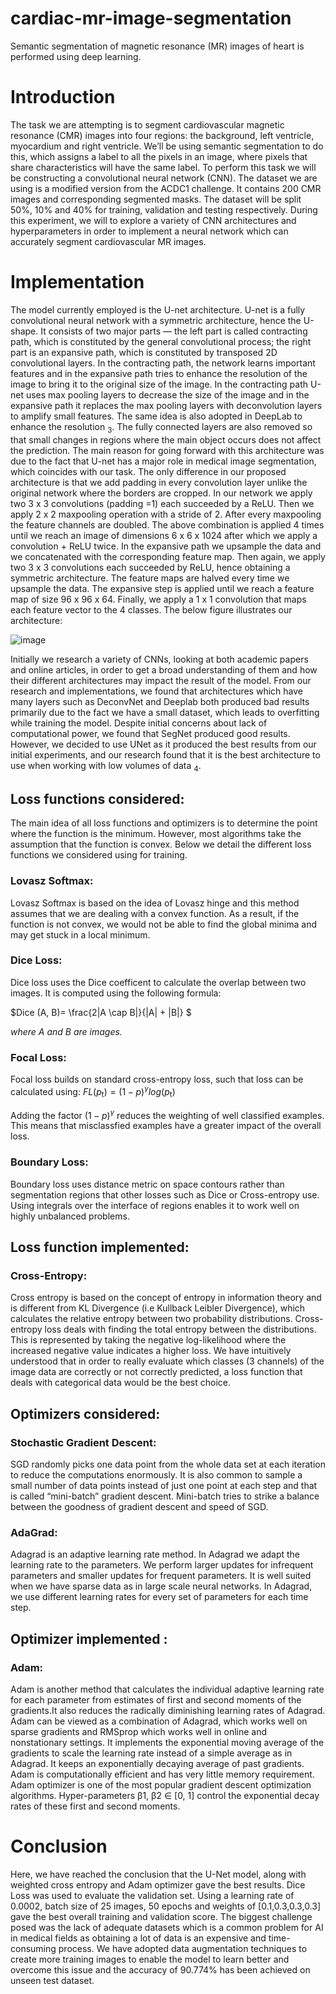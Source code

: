 # cardiac-mr-image-segmentation
Semantic segmentation of magnetic resonance (MR) images of heart is performed using deep learning.


# Introduction
The task we are attempting is to segment cardiovascular magnetic resonance (CMR) images into four regions: the background, left ventricle, myocardium and right ventricle. We’ll be using semantic segmentation to do this, which assigns a label to all the pixels in an image, where pixels that share characteristics will have the same label. To perform this task we will be constructing a convolutional neural network (CNN). The dataset we are using is a modified version from the ACDC1 challenge. It contains 200 CMR images and corresponding segmented masks. The dataset will be split 50%, 10% and 40% for training, validation and testing respectively. During this experiment, we will to explore a variety of CNN architectures and hyperparameters in order to implement a neural network which can accurately segment cardiovascular MR images.

# Implementation
The model currently employed is the U-net architecture. U-net is a fully convolutional neural network with a symmetric architecture, hence the U-shape. It consists of two major parts — the left part is called contracting path, which is constituted by the general convolutional process; the right part is an expansive path, which is constituted by transposed 2D convolutional layers. In the contracting path, the network learns important features and in the expansive path tries to enhance the resolution of the image to bring it to the original size of the image. In the contracting path U-net uses max pooling layers to decrease the size of the image and in the expansive path it replaces the max pooling layers with deconvolution layers to amplify small features. The same idea is also adopted in DeepLab to enhance the resolution <sub>3</sub>. The fully connected layers are also removed so that small changes in regions where the main object occurs does not affect the prediction.
The main reason for going forward with this architecture was due to the fact that U-net has a major role in medical image segmentation, which coincides with our task. The only difference in our proposed architecture is that we add padding in every convolution layer unlike the original network where the borders are cropped.
In our network we apply two 3 x 3 convolutions (padding =1) each succeeded by a ReLU. Then we apply 2 x 2 maxpooling operation with a stride of 2. After every maxpooling the feature channels are doubled. The above combination is applied 4 times until we reach an image of dimensions 6 x 6 x 1024 after which we apply a convolution + ReLU twice. In the expansive path we upsample the data and we concatenated with the corresponding feature map. Then again, we apply two 3 x 3 convolutions each succeeded by ReLU, hence obtaining a symmetric architecture. The feature maps are halved every time we upsample the data. The expansive step is applied until we reach a feature map of size 96 x 96 x 64. Finally, we apply a 1 x 1 convolution that maps each feature vector to the 4 classes. The below figure illustrates our architecture:

![image](https://user-images.githubusercontent.com/10370198/193909590-bb2c2754-57e3-427e-8e10-6402c795a314.png)


Initially we research a variety of CNNs, looking at both academic papers and online articles, in order to get a broad understanding of them and how their different architectures may impact the result of the model. From our research and implementations, we found that architectures which have many layers such as DeconvNet and Deeplab both produced bad results primarily due to the fact we have a small dataset, which leads to overfitting while training the model. Despite initial concerns about lack of computational power, we found that SegNet produced good results. However, we decided to use UNet as it produced the best results from our initial experiments, and our research found that it is the best architecture to use when working with low volumes of data <sub>4</sub>.

## Loss functions considered:
The main idea of all loss functions and optimizers is to determine the point where the function is the minimum. However, most algorithms take the assumption that the function is convex. Below we detail the different loss functions we considered using for training. 
### Lovasz Softmax:
Lovasz Softmax is based on the idea of Lovasz hinge and this method assumes that we are dealing with a convex function. As a result, if the function is not convex, we would not be able to find the global minima and may get stuck in a local minimum.

### Dice Loss:
Dice loss uses the Dice coefficent to calculate the overlap between two images. It is computed using the following formula:

$Dice (A, B)= \frac{2|A \cap B|}{|A| + |B|} $

*where A and B are images.*
### Focal Loss:
Focal loss builds on standard cross-entropy loss, such that loss can be calculated using:
$FL(p$<sub>t</sub>$)=(1-p)$<sup>$γ$</sup>$log(p$<sub>t</sub>$)$

Adding the factor $(1-p)$<sup>$γ$</sup> reduces the weighting of well classified examples. This means that misclassfied examples have a greater impact of the overall loss.

### Boundary Loss:
Boundary loss uses distance metric on space contours rather than segmentation regions that other losses such as Dice or Cross-entropy use. Using integrals over the interface of regions enables it to work well on highly unbalanced problems.

## Loss function implemented:
### Cross-Entropy:
Cross entropy is based on the concept of entropy in information theory and is different from KL Divergence (i.e Kullback Leibler Divergence), which calculates the relative entropy between two probability distributions. Cross-entropy loss deals with finding the total entropy between the distributions. This is represented by taking the negative log-likelihood where the increased negative value indicates a higher loss. We have intuitively understood that in order to really evaluate which classes (3 channels) of the image data are correctly or not correctly predicted, a loss function that deals with categorical data would be the best choice. 

## Optimizers considered: 

### Stochastic Gradient Descent:
SGD randomly picks one data point from the whole data set at each iteration to reduce the computations enormously.
It is also common to sample a small number of data points instead of just one point at each step and that is called “mini-batch” gradient descent. Mini-batch tries to strike a balance between the goodness of gradient descent and speed of SGD.

### AdaGrad:
Adagrad is an adaptive learning rate method. In Adagrad we adapt the learning rate to the parameters. We perform larger updates for infrequent parameters and smaller updates for frequent parameters. It is well suited when we have sparse data as in large scale neural networks. In Adagrad, we use different learning rates for every set of parameters for each time step.

## Optimizer implemented : 
### Adam:
Adam is another method that calculates the individual adaptive learning rate for each parameter from estimates of first and second moments of the gradients.It also reduces the radically diminishing learning rates of Adagrad. Adam can be viewed as a combination of Adagrad, which works well on sparse gradients and RMSprop which works well in online and nonstationary settings. It implements the exponential moving average of the gradients to scale the learning rate instead of a simple average as in Adagrad. It keeps an exponentially decaying average of past gradients. Adam is computationally efficient and has very little memory requirement. Adam optimizer is one of the most popular gradient descent optimization algorithms.
Hyper-parameters β1, β2 ∈ [0, 1] control the exponential decay rates of these first and second moments.


# Conclusion
Here, we have reached the conclusion that the U-Net model, along with weighted cross entropy and Adam optimizer gave the best results. Dice Loss was used to evaluate the validation set. Using a learning rate of 0.0002, batch size of 25 images, 50 epochs and weights of [0.1,0.3,0.3,0.3] gave the best overall training and validation score. The biggest challenge posed was the lack of adequate datasets which is a common problem for AI in medical fields as obtaining a lot of data is an expensive and time-consuming process. We have adopted data augmentation techniques to create more training images to enable the model to learn better and overcome this issue and the accuracy of 90.774% has been achieved on unseen test dataset.

